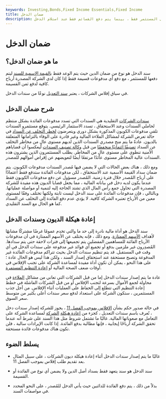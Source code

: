 ```yaml
---
keywords: Investing,Bonds,Fixed Income Essentials,Fixed Income
title: ضمان الدخل
description: سند الدخل هو نوع من سندات الدين حيث يتم الوعد بسداد القيمة الاسمية للسند إلى المستثمر فقط ، بينما يتم دفع القسائم فقط عند استلام الدخل.
---
```


# ضمان الدخل
## ما هو ضمان الدخل؟

سند الدخل هو نوع من ضمان الدين حيث يتم الوعد فقط [بالقيمة الاسمية للسند](/facevalue) ليتم دفعها للمستثمر ، مع دفع أي مدفوعات قسيمة فقط إذا كان لدى الشركة المصدرة أرباح كافية لدفع ثمن القسيمة.

في سياق إفلاس الشركات ، يعتبر [سند التعديل](/adjustmentbond) نوعًا من سندات الدخل.

## شرح ضمان الدخل

[سندات الشركات](/corporatebond) التقليدية هي السندات التي تسدد مدفوعات الفائدة بشكل منتظم لحاملي السندات وعند الاستحقاق ، تسدد الاستثمار الرئيسي. يتوقع مستثمرو السندات تلقي مدفوعات الكوبون المذكورة بشكل دوري ويتعرضون [لخطر التخلف عن السداد](/defaultrisk) في حالة تعرض الشركة لمشاكل الملاءة المالية وغير قادرة على الوفاء بالتزاماتها المتعلقة بالديون. عادةً ما يتم منح مصدري السندات الذين لديهم مستوى عالٍ من مخاطر التخلف عن السداد [تصنيفًا ائتمانيًا منخفضًا](/corporate-credit-rating) من قبل [وكالة تصنيف السندات](/bond-rating-agencies) ليعكسوا أن قضاياهم الأمنية تنطوي على مستوى عالٍ من المخاطر. يطلب المستثمرون الذين يشترون هذه السندات عالية المخاطر مستوى عائدًا مرتفعًا أيضًا لتعويضهم عن إقراض أموالهم للمصدر.

ومع ذلك ، هناك بعض الحالات التي لا يضمن فيها مُصدر السندات مدفوعات الكوبون. يتم ضمان سداد القيمة الاسمية عند الاستحقاق ، لكن مدفوعات الفائدة ستدفع فقط اعتمادًا على أرباح المُصدر خلال فترة زمنية. المُصدر مسؤول عن دفع مدفوعات الكوبون فقط عندما يكون لديه دخل في بياناته المالية ، مما يجعل قضايا الديون هذه مفيدة للشركة المصدرة التي تحاول جمع رأس المال الذي تشتد الحاجة إليه لتنمية أو مواصلة عملياتها. وبالتالي ، فإن مدفوعات الفائدة على سند الدخل ليست ثابتة ولكنها تختلف وفقًا لمستوى معين من الأرباح تعتبره الشركة كافية. لا يؤدي عدم دفع الفائدة إلى التخلف عن السداد كما هو الحال مع السند التقليدي.

## إعادة هيكلة الديون وسندات الدخل

سند الدخل هو أداة مالية نادرة إلى حد ما والتي تخدم عمومًا غرضًا مشتركًا مشابهًا لأهداف [الأسهم الممتازة](/preferredstock). ومع ذلك ، فإنه يختلف عن الأسهم الممتازة في أن مدفوعات الأرباح الفائتة للمساهمين المفضلين يتم تجميعها إلى فترات لاحقة حتى يتم سدادها. المُصدِرون غير ملزمين بدفع أو تجميع أي فوائد غير مدفوعة على سندات الدخل في أي وقت في المستقبل. قد يتم تنظيم سندات الدخل بحيث تتراكم مدفوعات الفائدة غير المدفوعة وتصبح مستحقة عند استحقاق إصدار السند ، ولكن هذا ليس هو الحال عادة ؛ على هذا النحو ، يمكن أن تكون أداة مفيدة لمساعدة الشركة على تجنب الإفلاس في أوقات ضعف الصحة المالية أو [إعادة التنظيم المستمرة](/reorganization).

عادة ما يتم إصدار سندات الدخل إما من قبل الشركات التي تعاني من مشاكل [الملاءة](/solvency) في محاولة لجمع الأموال بسرعة لتجنب الإفلاس أو من قبل الشركات الفاشلة في خطط إعادة التنظيم التي تتطلع إلى الحفاظ على العمليات أثناء الإفلاس. من أجل جذب المستثمرين ، ستكون الشركة على استعداد لدفع سعر سندات أعلى بكثير من متوسط سعر السوق.

في حالة صدور حكم بشأن [الإفلاس بموجب الفصل 11](/chapter11) ، يجوز للشركة إصدار سندات دخل ، تُعرف باسم سندات التعديل ، كجزء من [إعادة هيكلة](/corporate-debt-restructuring) [الشركة](/corporate-debt-restructuring) لمساعدة الشركة على التعامل مع صعوباتها المالية. غالبًا ما تشتمل شروط مثل هذا السند على شرط أنه عندما تحقق الشركة أرباحًا إيجابية ، فإنها مطالبة بدفع الفائدة. إذا كانت الإيرادات سالبة ، فلن تكون هناك مدفوعات فائدة مستحقة.

## يسلط الضوء

- غالبًا ما يتم إصدار سندات الدخل أثناء إعادة هيكلة ديون الشركات ، على سبيل المثال بعد تقديم طلب إفلاس بموجب الفصل 11.

- سند الدخل هو سند يتعهد فقط بسداد أصل الدين ولا يضمن أي نوع من الفائدة أو القسيمة.

- بدلاً من ذلك ، يتم دفع الفائدة للدائنين حيث يأتي الدخل للمُصدر ، على النحو المحدد في مواصفات السند.

